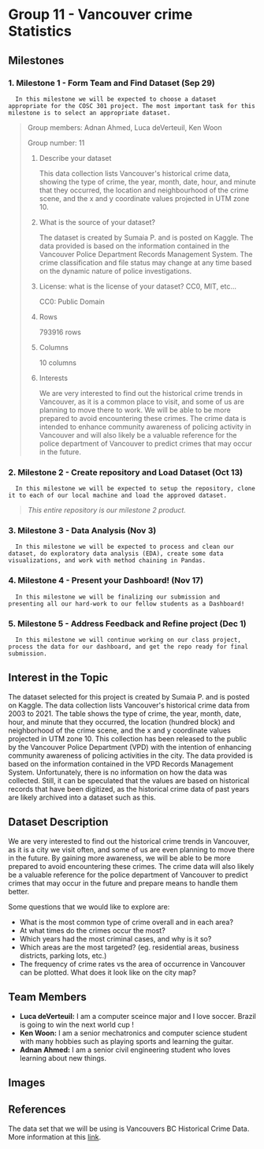# Group 11 - Vancouver crime Statistics

## Milestones

### 1. Milestone 1 - Form Team and Find Dataset (Sep 29)

      In this milestone we will be expected to choose a dataset appropriate for the COSC 301 project. The most important task for this milestone is to select an appropriate dataset.

> Group members: Adnan Ahmed, Luca deVerteuil, Ken Woon
>
> Group number: 11
>
> 1. Describe your dataset
>
>    This data collection lists Vancouver's historical crime data, showing the type of crime, the year, month, date, hour, and minute that they occurred, the location and neighbourhood of the crime scene, and the x and y coordinate values projected in UTM zone 10.
>
> 2. What is the source of your dataset?
>
>    The dataset is created by Sumaia P. and is posted on Kaggle. The data provided is based on the information contained in the Vancouver Police Department Records Management System. The crime classification and file status may change at any time based on the dynamic nature of police investigations.
>
> 3. License: what is the license of your dataset? CC0, MIT, etc...
>
>    CC0: Public Domain
>
> 4. Rows
>
>    793916 rows
>
> 5. Columns
>
>    10 columns
>
> 6. Interests
>
>    We are very interested to find out the historical crime trends in Vancouver, as it is a common place to visit, and some of us are planning to move there to work. We will be able to be more prepared to avoid encountering these crimes. The crime data is intended to enhance community awareness of policing activity in Vancouver and will also likely be a valuable reference for the police department of Vancouver to predict crimes that may occur in the future.

### 2. Milestone 2 - Create repository and Load Dataset (Oct 13)

      In this milestone we will be expected to setup the repository, clone it to each of our local machine and load the approved dataset.

> *This entire repository is our milestone 2 product.*

### 3. Milestone 3 - Data Analysis (Nov 3)

      In this milestone we will be expected to process and clean our dataset, do exploratory data analysis (EDA), create some data visualizations, and work with method chaining in Pandas.

### 4. Milestone 4 - Present your Dashboard! (Nov 17)

      In this milestone we will be finalizing our submission and presenting all our hard-work to our fellow students as a Dashboard!

### 5. Milestone 5 - Address Feedback and Refine project (Dec 1)

      In this milestone we will continue working on our class project, process the data for our dashboard, and get the repo ready for final submission.

## Interest in the Topic

The dataset selected for this project is created by Sumaia P. and is posted on Kaggle. The data collection lists Vancouver's historical crime data from 2003 to 2021. The table shows the type of crime, the year, month, date, hour, and minute that they occurred, the location (hundred block) and neighborhood of the crime scene, and the x and y coordinate values projected in UTM zone 10. This collection has been released to the public by the Vancouver Police Department (VPD) with the intention of enhancing community awareness of policing activities in the city. The data provided is based on the information contained in the VPD Records Management System. Unfortunately, there is no information on how the data was collected. Still, it can be speculated that the values are based on historical records that have been digitized, as the historical crime data of past years are likely archived into a dataset such as this.

## Dataset Description

We are very interested to find out the historical crime trends in Vancouver, as it is a city we visit often, and some of us are even planning to move there in the future. By gaining more awareness, we will be able to be more prepared to avoid encountering these crimes. The crime data will also likely be a valuable reference for the police department of Vancouver to predict crimes that may occur in the future and prepare means to handle them better.

Some questions that we would like to explore are:

- What is the most common type of crime overall and in each area?
- At what times do the crimes occur the most?
- Which years had the most criminal cases, and why is it so?
- Which areas are the most targeted? (eg. residential areas, business districts, parking lots, etc.)
- The frequency of crime rates vs the area of occurrence in Vancouver can be plotted. What does it look like on the city map?

## Team Members

- **Luca deVerteuil:** I am a computer sceince major and I love soccer. Brazil is going to win the next world cup !
- **Ken Woon:** I am a senior mechatronics and computer science student with many hobbies such as playing sports and learning the guitar.
- **Adnan Ahmed:** I am a senior civil engineering student who loves learning about new things.

## Images

## References

The data set that we will be using is Vancouvers BC Historical Crime Data. More information at this [link](https://www.kaggle.com/datasets/sumaiaparveenshupti/vancouver-bc-historical-crime-data).
